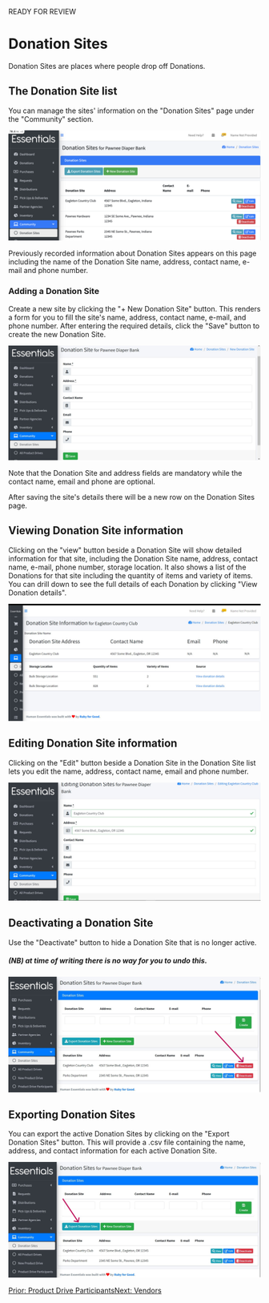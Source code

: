READY FOR REVIEW
# Donation Sites

Donation Sites are places where people drop off Donations.

## The Donation Site list
You can manage the sites' information on the "Donation Sites" page under the "Community" section.

![Donation Sites](images/community/donation_sites/donation_sites.png)

Previously recorded information about Donation Sites appears on this page including the name of the Donation Site name, address, contact name, e-mail and phone number.

### Adding a Donation Site

Create a new site by clicking the "+ New Donation Site" button. This renders a form for you to fill the site's name, address, contact name, e-mail, and phone number. After entering the required details, click the "Save" button to create the new Donation Site.

![Add Donation_Site](images/community/donation_sites/add_new_donation_site.jpg)

Note that the Donation Site and address fields are mandatory while the contact name, email and phone are optional.

After saving the site's details there will be a new row on the Donation Sites page.

## Viewing Donation Site information

Clicking on the "view" button beside a Donation Site will show detailed information for that site, including the Donation Site name, address, contact name, e-mail, phone number, storage location. It also shows a list of the Donations for that site including the quantity of items and variety of items. You can drill down to see the full details of each Donation by clicking "View Donation details".

![Donation Sites Details](images/community/donation_sites/donation_sites_details.jpg)

## Editing Donation Site information

Clicking on the "Edit" button beside a Donation Site in the Donation Site list lets you edit the name, address, contact name, email and phone number.

![Edit Donation Site Details](images/community/donation_sites/edit_donation_site.jpg)

## Deactivating a Donation Site

Use the "Deactivate" button to hide a Donation Site that is no longer active.

##### (NB) at time of writing there is no way for you to undo this.

![Deactivate Donation Sites](images/community/donation_sites/deactivate_donation_site.jpg)

## Exporting Donation Sites

You can export the active Donation Sites by clicking on the "Export Donation Sites" button. This will provide a .csv file containing the name, address, and contact information for each active Donation Site.

![Export Donation Sites](images/community/donation_sites/export_donation_sites.jpg)

[Prior: Product Drive Participants](community_product_drive_participants.md)[Next: Vendors](community_vendors.md)
